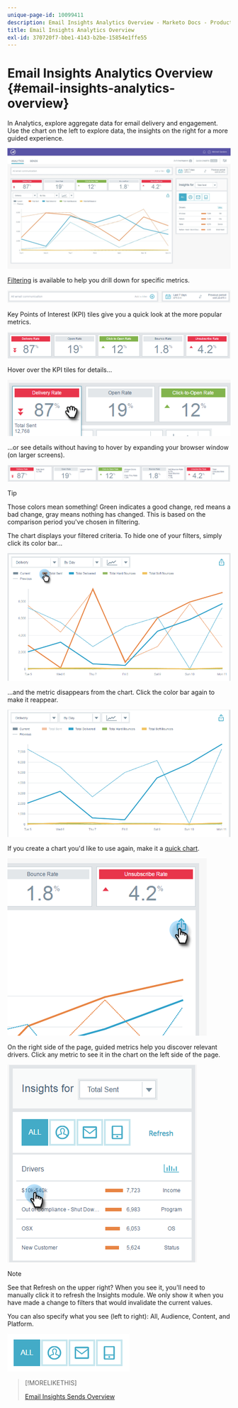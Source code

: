 ```yaml
---
unique-page-id: 10099411
description: Email Insights Analytics Overview - Marketo Docs - Product Documentation
title: Email Insights Analytics Overview
exl-id: 370720f7-bbe1-4143-b2be-15854e1ffe55
---
```

# Email Insights Analytics Overview {#email-insights-analytics-overview}

In Analytics, explore aggregate data for email delivery and engagement. Use the chart on the left to explore data, the insights on the right for a more guided experience.

![](assets/emailanalytics-1.jpg)

[Filtering](/help/marketo/product-docs/reporting/email-insights/filtering-in-email-insights.md) is available to help you drill down for specific metrics.

![](assets/filter-field.png)

Key Points of Interest (KPI) tiles give you a quick look at the more popular metrics.

![](assets/kpi.png)

Hover over the KPI tiles for details...

![](assets/kpi-hover.png)

...or see details without having to hover by expanding your browser window (on larger screens).

![](assets/kpi-wide.png)

>[!TIP]
>
>Those colors mean something! Green indicates a good change, red means a bad change, gray means nothing has changed. This is based on the comparison period you've chosen in filtering.

The chart displays your filtered criteria. To hide one of your filters, simply click its color bar...

![](assets/chart1.png)

...and the metric disappears from the chart. Click the color bar again to make it reappear.

![](assets/chart2.png)

If you create a chart you'd like to use again, make it a [quick chart](/help/marketo/product-docs/reporting/email-insights/email-insights-quick-charts.md).

![](assets/quick-chart.png)

On the right side of the page, guided metrics help you discover relevant drivers. Click any metric to see it in the chart on the left side of the page.

![](assets/guided-metrics-ps.png)

>[!NOTE]
>
>See that Refresh on the upper right? When you see it, you'll need to manually click it to refresh the Insights module. We only show it when you have made a change to filters that would invalidate the current values.

You can also specify what you see (left to right): All, Audience, Content, and Platform.  

![](assets/guided-bar.png)

>[!MORELIKETHIS]
>
>[Email Insights Sends Overview](/help/marketo/product-docs/reporting/email-insights/email-insights-sends-overview.md)
